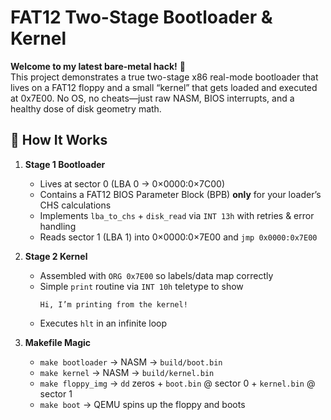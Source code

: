 # FAT12 Two-Stage Bootloader & Kernel

**Welcome to my latest bare-metal hack!** 🚀  
This project demonstrates a true two-stage x86 real-mode bootloader that lives on a FAT12 floppy and a small “kernel” that gets loaded and executed at 0x7E00. No OS, no cheats—just raw NASM, BIOS interrupts, and a healthy dose of disk geometry math.

## 🧠 How It Works

1. **Stage 1 Bootloader**  
   - Lives at sector 0 (LBA 0 → 0×0000:0×7C00)  
   - Contains a FAT12 BIOS Parameter Block (BPB) **only** for your loader’s CHS calculations  
   - Implements `lba_to_chs` + `disk_read` via `INT 13h` with retries & error handling  
   - Reads sector 1 (LBA 1) into 0×0000:0×7E00 and `jmp 0x0000:0x7E00`  

2. **Stage 2 Kernel**  
   - Assembled with `ORG 0x7E00` so labels/data map correctly  
   - Simple `print` routine via `INT 10h` teletype to show  
     ```
     Hi, I’m printing from the kernel!
     ```  
   - Executes `hlt` in an infinite loop  

3. **Makefile Magic**  
   - `make bootloader` → NASM → `build/boot.bin`  
   - `make kernel`     → NASM → `build/kernel.bin`  
   - `make floppy_img` → `dd` zeros + `boot.bin` @ sector 0 + `kernel.bin` @ sector 1  
   - `make boot`       → QEMU spins up the floppy and boots  